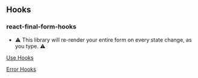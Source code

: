 ## Hooks

### react-final-form-hooks

- ⚠️ This library will re-render your entire form on every state change, as you type. ⚠️

[Use Hooks](https://github.com/final-form/react-final-form-hooks)

[Error Hooks](https://codesandbox.io/s/react-final-form-independent-error-component-with-hooks-y1grn)
